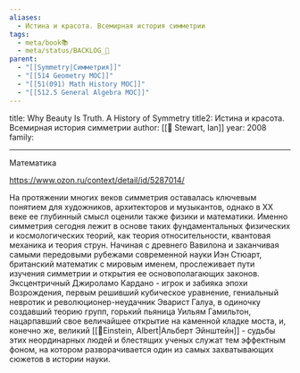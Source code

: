 ```yaml
---
aliases:
  - Истина и красота. Всемирная история симметрии
tags:
  - meta/book📚
  - meta/status/BACKLOG_🌰
parent:
  - "[[Symmetry|Симметрия]]"
  - "[[514 Geometry MOC]]"
  - "[[51(091) Math History MOC]]"
  - "[[512.5 General Algebra MOC]]"
---
```

title: Why Beauty Is Truth. A History of Symmetry
title2: Истина и красота. Всемирная история симметрии
author: [[👤 Stewart, Ian]]
year: 2008
family:

---

Математика

https://www.ozon.ru/context/detail/id/5287014/


На протяжении многих веков симметрия оставалась ключевым понятием для художников, архитекторов и музыкантов, однако в XX веке ее глубинный смысл оценили также физики и математики. Именно симметрия сегодня лежит в основе таких фундаментальных физических и космологических теорий, как теория относительности, квантовая механика и теория струн. Начиная с древнего Вавилона и заканчивая самыми передовыми рубежами современной науки Иэн Стюарт, британский математик с мировым именем, прослеживает пути изучения симметрии и открытия ее основополагающих законов. Эксцентричный Джироламо Кардано - игрок и забияка эпохи Возрождения, первым решивший кубическое уравнение, гениальный невротик и революционер-неудачник Эварист Галуа, в одиночку создавший теорию групп, горький пьяница Уильям Гамильтон, нацарпавший свое величайшее открытие на каменной кладке моста, и, конечно же, великий [[👤Einstein, Albert|Альберт Эйнштейн]] - судьбы этих неординарных людей и блестящих ученых служат тем эффектным фоном, на котором разворачивается один из самых захватывающих сюжетов в истории науки.

